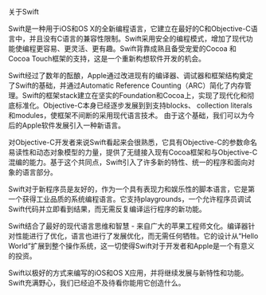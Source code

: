 
关于Swift

Swift是一种用于iOS和OS X的全新编程语言，它建立在最好的C和Objective-C语言中，并且没有C语言的兼容性限制。Swift采用安全的编程模式，增加了现代功能使编程更容易、更灵活、更有趣。Swift背靠成熟且备受宠爱的Cocoa 和 Cocoa Touch框架的支持，这是一个重新构想软件开发的机会。


Swift经过了数年的酝酿，Apple通过改进现有的编译器、调试器和框架结构奠定了Swift的基础，并通过Automatic Reference Counting（ARC）简化了内存管理。Swift的框架stack建立在坚实的Foundation和Cocoa上，实现了现代化和彻底标准化。Objective-C本身已经逐步发展到到支持blocks、 collection literals 和modules，使框架不间断的采用现代语言技术。
由于这个基础，我们可以为今后的Apple软件发展引入一种新语言。 


对Objective-C开发者来说Swift看起来会很熟悉，它具有Objective-C的参数命名易读性和动态对象模型的力量，提供了无缝接入现有Cocoa框架和与Objective-C混编的能力。基于这个共同点，Swift引入了许多新的特性、统一的程序和面向对象的语言部分。


Swift对于新程序员是友好的，作为一个具有表现力和娱乐性的脚本语言，它是第一个获得工业品质的系统编程语言。它支持playgrounds，一个允许程序员调试Swift代码并立即看到结果，而无需反复编译运行程序的新功能。


Swift结合了最好的现代语言思维和智慧 - 来自广大的苹果工程师文化。编译器针对性能进行了优化，语言也进行了发展优化，而无需任何牺牲。它的设计从“Hello World”扩展到整个操作系统，这一切使得Swift对于开发者和Apple是一个有意义的投资。


Swift以极好的方式来编写的iOS和OS X应用，并将继续发展与新特性和功能。Swift充满野心，我们已经迫不及待看你能用它创造什么。
